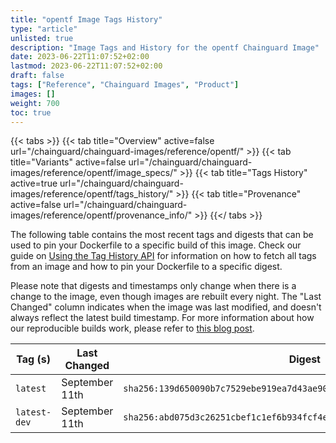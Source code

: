 ```yaml
---
title: "opentf Image Tags History"
type: "article"
unlisted: true
description: "Image Tags and History for the opentf Chainguard Image"
date: 2023-06-22T11:07:52+02:00
lastmod: 2023-06-22T11:07:52+02:00
draft: false
tags: ["Reference", "Chainguard Images", "Product"]
images: []
weight: 700
toc: true
---
```


{{< tabs >}}
{{< tab title="Overview" active=false url="/chainguard/chainguard-images/reference/opentf/" >}}
{{< tab title="Variants" active=false url="/chainguard/chainguard-images/reference/opentf/image_specs/" >}}
{{< tab title="Tags History" active=true url="/chainguard/chainguard-images/reference/opentf/tags_history/" >}}
{{< tab title="Provenance" active=false url="/chainguard/chainguard-images/reference/opentf/provenance_info/" >}}
{{</ tabs >}}

The following table contains the most recent tags and digests that can be used to pin your Dockerfile to a specific build of this image. Check our guide on [Using the Tag History API](/chainguard/chainguard-images/using-the-tag-history-api/) for information on how to fetch all tags from an image and how to pin your Dockerfile to a specific digest.

Please note that digests and timestamps only change when there is a change to the image, even though images are rebuilt every night. The "Last Changed" column indicates when the image was last modified, and doesn't always reflect the latest build timestamp. For more information about how our reproducible builds work, please refer to [this blog post](https://www.chainguard.dev/unchained/reproducing-chainguards-reproducible-image-builds).

| Tag (s)       | Last Changed   | Digest                                                                    |
|---------------|----------------|---------------------------------------------------------------------------|
|  `latest`     | September 11th | `sha256:139d650090b7c7529ebe919ea7d43ae90e80aaf8a52fc5b2f1e8f1443f0928e7` |
|  `latest-dev` | September 11th | `sha256:abd075d3c26251cbef1c1ef6b934fcf4ef229056e59ec6d7c1b545dca172fe69` |

